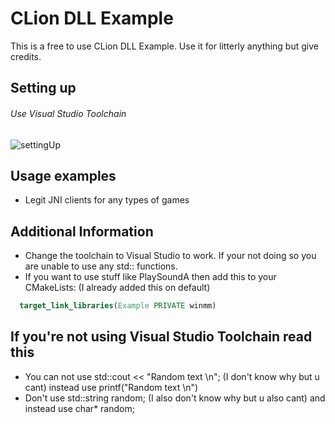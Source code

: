 # CLion DLL Example

This is a free to use CLion DLL Example.
Use it for litterly anything but give credits.

## Setting up
###### Use Visual Studio Toolchain
![settingUp](https://i.imgur.com/3QTid34.png)

## Usage examples
- Legit JNI clients for any types of games

## Additional Information
- Change the toolchain to Visual Studio to work. If your not doing so you are unable to use any std:: functions.
- If you want to use stuff like PlaySoundA then add this to your CMakeLists: (I already added this on default)
```cmake
  target_link_libraries(Example PRIVATE winmm)
```

## If you're not using Visual Studio Toolchain read this
- You can not use std::cout << "Random text \n"; (I don't know why but u cant) instead use printf("Random text \n")
- Don't use std::string random; (I also don't know why but u also cant) and instead use char* random;
